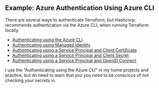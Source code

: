 ## Example: Azure Authentication Using Azure CLI
There are several ways to authenticate Terraform, but Hashcorp recommends authentication via the Azure CLI, when running Terraform locally.<br />
* [Authenticating using the Azure CLI](https://registry.terraform.io/providers/hashicorp/azurerm/latest/docs/guides/azure_cli)
* [Authenticating using Managed Identity](https://registry.terraform.io/providers/hashicorp/azurerm/latest/docs/guides/managed_service_identity)
* [Authenticating using a Service Principal and Client Certificate](https://registry.terraform.io/providers/hashicorp/azurerm/latest/docs/guides/service_principal_client_certificate)
* [Authenticating using a Service Principal and Client Secret](https://registry.terraform.io/providers/hashicorp/azurerm/latest/docs/guides/service_principal_client_secret)
* [Authenticating using a Service Principal and OpenID Connect](https://registry.terraform.io/providers/hashicorp/azurerm/latest/docs/guides/service_principal_oidc)

I use the "Authenticating using the Azure CLI" in my home projects and practice, but do need to warn that you you need to be conscious of not checking your secrets in.  